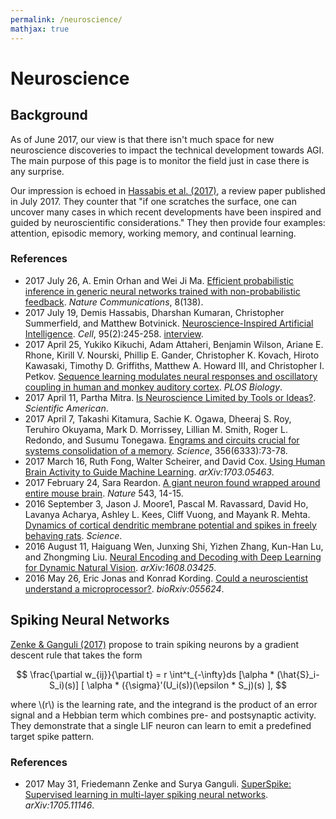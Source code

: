 ```yaml
---
permalink: /neuroscience/
mathjax: true
---
```

# Neuroscience

## Background

As of June 2017, our view is that there isn't much space for new neuroscience discoveries to impact the technical development towards AGI. The main purpose of this page is to monitor the field just in case there is any surprise.

Our impression is echoed in [Hassabis et al. (2017)](http://www.cell.com/neuron/fulltext/S0896-6273(17)30509-3), a review paper published in July 2017. They counter that "if one scratches the surface, one can uncover many cases in which recent developments have been inspired and guided by neuroscientific considerations." They then provide four examples: attention, episodic memory, working memory, and continual learning.

### References

* 2017 July 26, A. Emin Orhan and Wei Ji Ma. [Efficient probabilistic inference in generic neural networks trained with non-probabilistic feedback](https://www.nature.com/articles/s41467-017-00181-8). *Nature Communications*, 8(138).
* 2017 July 19, Demis Hassabis, Dharshan Kumaran, Christopher Summerfield, and Matthew Botvinick. [Neuroscience-Inspired Artificial Intelligence](http://www.cell.com/neuron/fulltext/S0896-6273(17)30509-3). *Cell*, 95(2):245-258. [interview](https://www.theverge.com/2017/7/19/15998610/ai-neuroscience-machine-learning-deepmind-demis-hassabis-interview).
* 2017 April 25, Yukiko Kikuchi, Adam Attaheri, Benjamin Wilson, Ariane E. Rhone, Kirill V. Nourski, Phillip E. Gander, Christopher K. Kovach, Hiroto Kawasaki, Timothy D. Griffiths, Matthew A. Howard III, and Christopher I. Petkov. [Sequence learning modulates neural responses and oscillatory coupling in human and monkey auditory cortex](http://journals.plos.org/plosbiology/article?id=10.1371/journal.pbio.2000219). *PLOS Biology*.
* 2017 April 11, Partha Mitra. [Is Neuroscience Limited by Tools or Ideas?](https://www.scientificamerican.com/article/is-neuroscience-limited-by-tools-or-ideas/). *Scientific American*.
* 2017 April 7, Takashi Kitamura, Sachie K. Ogawa, Dheeraj S. Roy, Teruhiro Okuyama, Mark D. Morrissey, Lillian M. Smith, Roger L. Redondo, and Susumu Tonegawa. [Engrams and circuits crucial for systems consolidation of a memory](http://science.sciencemag.org/content/356/6333/73). *Science*, 356(6333):73-78.
* 2017 March 16, Ruth Fong, Walter Scheirer, and David Cox. [Using Human Brain Activity to Guide Machine Learning](https://arxiv.org/abs/1703.05463). *arXiv:1703.05463*.
* 2017 February 24, Sara Reardon. [A giant neuron found wrapped around entire mouse brain](http://www.nature.com/news/a-giant-neuron-found-wrapped-around-entire-mouse-brain-1.21539). *Nature* 543, 14-15.
* 2016 September 3, Jason J. Moore1, Pascal M. Ravassard, David Ho, Lavanya Acharya, Ashley L. Kees, Cliff Vuong, and Mayank R. Mehta. [Dynamics of cortical dendritic membrane potential and spikes in freely behaving rats](http://science.sciencemag.org/content/early/2017/03/08/science.aaj1497). *Science*.
* 2016 August 11, Haiguang Wen, Junxing Shi, Yizhen Zhang, Kun-Han Lu, and Zhongming Liu. [Neural Encoding and Decoding with Deep Learning for Dynamic Natural Vision](https://arxiv.org/abs/1608.03425). *arXiv:1608.03425*.
* 2016 May 26, Eric Jonas and Konrad Kording. [Could a neuroscientist understand a microprocessor?](http://biorxiv.org/content/early/2016/05/26/055624). *bioRxiv:055624*.

## Spiking Neural Networks

[Zenke & Ganguli (2017)](https://arxiv.org/abs/1705.11146) propose to train spiking neurons by a gradient descent rule that takes the form

$$
\frac{\partial w_{ij}}{\partial t} = r \int^t_{-\infty}ds [\alpha * (\hat{S}_i-S_i)(s)] [ \alpha * ({\sigma}'(U_i(s))(\epsilon * S_j)(s) ],
$$

where \\(r\\) is the learning rate, and the integrand is the product of an error signal and a Hebbian term which combines pre- and postsynaptic activity. They demonstrate that a single LIF neuron can learn to emit a predefined target spike pattern.

### References

* 2017 May 31, Friedemann Zenke and Surya Ganguli. [SuperSpike: Supervised learning in multi-layer spiking neural networks](https://arxiv.org/abs/1705.11146). *arXiv:1705.11146*.
